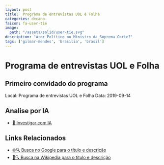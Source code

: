 ```yaml
---
layout: post
title:  Programa de entrevistas UOL e Folha
categories: decano
faicon: fa-user-tie
image:
  path: "/assets/solid/user-tie.svg"
description: "Ator Político ou Ministro da Suprema Corte?"
tags: ['gilmar-mendes', 'brasilia', 'brasil']
---
```


# Programa de entrevistas UOL e Folha
## Primeiro convidado do programa
Local: Programa de entrevistas UOL e Folha
Data: 2019-09-14

## Analise por IA
- [🤖 Investigar com IA](https://www.perplexity.ai/search?q=%22Gilmar%20Mendes%22%20%2B%20Programa%20de%20entrevistas%20UOL%20e%20Folha%20Primeiro%20convidado%20do%20programa%20Bras%C3%ADlia%2C%20Brasil)

## Links Relacionados
- [🌐🔍 Busca no Google para o título e descrição](https://www.google.com/search?q=%22Gilmar%20Mendes%22%20%2B%20Programa%20de%20entrevistas%20UOL%20e%20Folha%20Primeiro%20convidado%20do%20programa%20Bras%C3%ADlia%2C%20Brasil)
- [📖🔍 Busca na Wikipedia para o título e descrição](https://pt.wikipedia.org/w/index.php?search=%22Gilmar%20Mendes%22%20%2B%20Programa%20de%20entrevistas%20UOL%20e%20Folha%20Primeiro%20convidado%20do%20programa%20Bras%C3%ADlia%2C%20Brasil)

